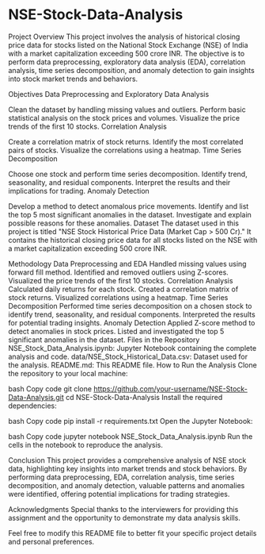 # NSE-Stock-Data-Analysis


Project Overview
This project involves the analysis of historical closing price data for stocks listed on the National Stock Exchange (NSE) of India with a market capitalization exceeding 500 crore INR. The objective is to perform data preprocessing, exploratory data analysis (EDA), correlation analysis, time series decomposition, and anomaly detection to gain insights into stock market trends and behaviors.

Objectives
Data Preprocessing and Exploratory Data Analysis

Clean the dataset by handling missing values and outliers.
Perform basic statistical analysis on the stock prices and volumes.
Visualize the price trends of the first 10 stocks.
Correlation Analysis

Create a correlation matrix of stock returns.
Identify the most correlated pairs of stocks.
Visualize the correlations using a heatmap.
Time Series Decomposition

Choose one stock and perform time series decomposition.
Identify trend, seasonality, and residual components.
Interpret the results and their implications for trading.
Anomaly Detection

Develop a method to detect anomalous price movements.
Identify and list the top 5 most significant anomalies in the dataset.
Investigate and explain possible reasons for these anomalies.
Dataset
The dataset used in this project is titled "NSE Stock Historical Price Data (Market Cap > 500 Cr)." It contains the historical closing price data for all stocks listed on the NSE with a market capitalization exceeding 500 crore INR.

Methodology
Data Preprocessing and EDA
Handled missing values using forward fill method.
Identified and removed outliers using Z-scores.
Visualized the price trends of the first 10 stocks.
Correlation Analysis
Calculated daily returns for each stock.
Created a correlation matrix of stock returns.
Visualized correlations using a heatmap.
Time Series Decomposition
Performed time series decomposition on a chosen stock to identify trend, seasonality, and residual components.
Interpreted the results for potential trading insights.
Anomaly Detection
Applied Z-score method to detect anomalies in stock prices.
Listed and investigated the top 5 significant anomalies in the dataset.
Files in the Repository
NSE_Stock_Data_Analysis.ipynb: Jupyter Notebook containing the complete analysis and code.
data/NSE_Stock_Historical_Data.csv: Dataset used for the analysis.
README.md: This README file.
How to Run the Analysis
Clone the repository to your local machine:

bash
Copy code
git clone https://github.com/your-username/NSE-Stock-Data-Analysis.git
cd NSE-Stock-Data-Analysis
Install the required dependencies:

bash
Copy code
pip install -r requirements.txt
Open the Jupyter Notebook:

bash
Copy code
jupyter notebook NSE_Stock_Data_Analysis.ipynb
Run the cells in the notebook to reproduce the analysis.

Conclusion
This project provides a comprehensive analysis of NSE stock data, highlighting key insights into market trends and stock behaviors. By performing data preprocessing, EDA, correlation analysis, time series decomposition, and anomaly detection, valuable patterns and anomalies were identified, offering potential implications for trading strategies.

Acknowledgments
Special thanks to the interviewers for providing this assignment and the opportunity to demonstrate my data analysis skills.

Feel free to modify this README file to better fit your specific project details and personal preferences.
